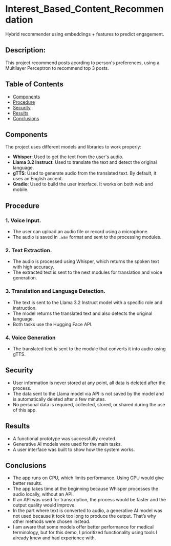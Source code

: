 # Interest_Based_Content_Recommendation
Hybrid recommender using embeddings + features to predict engagement.


## Description:
This project recommend posts acording to person's preferences, using a Multilayer Perceptron to recommend top 3 posts.


## Table of Contents
- [Components](#components)
- [Procedure](#procedure)
- [Security](#security)
- [Results](#results)
- [Conclusions](#conclusions)

## Components 
The project uses different models and libraries to work properly:
  - **Whisper**: Used to get the text from the user's audio.
  - **Llama 3.2 Instruct**: Used to translate the text and detect the original language.
  - **gTTS**: Used to generate audio from the translated text. By default, it uses an English accent.
  - **Gradio**: Used to build the user interface. It works on both web and mobile.
 
## Procedure

### 1. Voice Input. 
- The user can upload an audio file or record using a microphone.
- The audio is saved in `.wav` format and sent to the processing modules.

### 2. Text Extraction.
- The audio is processed using Whisper, which returns the spoken text with high accuracy.
- The extracted text is sent to the next modules for translation and voice generation.

### 3. Translation and Language Detection.
- The text is sent to the Llama 3.2 Instruct model with a specific role and instruction.
- The model returns the translated text and also detects the original language.
- Both tasks use the Hugging Face API.

### 4. Voice Generation 
- The translated text is sent to the module that converts it into audio using gTTS.

## Security
- User information is never stored at any point, all data is deleted after the process.
- The data sent to the Llama model via API is not saved by the model and is automatically deleted after a few minutes.
- No personal data is required, collected, stored, or shared during the use of this app.

## Results
- A functional prototype was successfully created.
- Generative AI models were used for the main tasks.
- A user interface was built to show how the system works.

## Conclusions
- The app runs on CPU, which limits performance. Using GPU would give better results.
- The app takes time at the beginning because Whisper processes the audio locally, without an API.
- If an API was used for transcription, the process would be faster and the output quality would improve.
- In the part where text is converted to audio, a generative AI model was not used because it took too long to produce the output. That’s why other methods were chosen instead.
- I am aware that some models offer better performance for medical terminology, but for this demo, I prioritized functionality using tools I already knew and had experience with.

